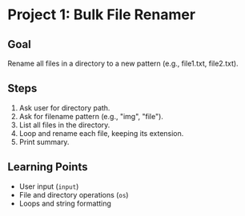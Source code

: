 # Project 1: Bulk File Renamer

## Goal
Rename all files in a directory to a new pattern (e.g., file1.txt, file2.txt).

## Steps
1. Ask user for directory path.
2. Ask for filename pattern (e.g., "img", "file").
3. List all files in the directory.
4. Loop and rename each file, keeping its extension.
5. Print summary.

## Learning Points
- User input (`input`)
- File and directory operations (`os`)
- Loops and string formatting